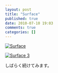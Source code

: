```yaml
---
layout: post
title: "Surface"
published: true
date: 2010-07-10 19:03
comments: true
categories: []
---
```


[![Surface](https://farm5.static.flickr.com/4079/4764366632_14665c42ff.jpg "=500x250")](/works/surface/)

[![Surface 3](https://farm5.static.flickr.com/4139/4779669194_19ce3b4159.jpg "=500x250")](/works/surface_3/)

しばらく続けてみます。
